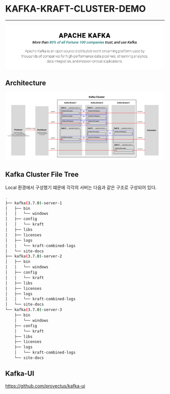 # KAFKA-KRAFT-CLUSTER-DEMO

***

<img src="/images/kafka-description.png" width=934 alt="kafka-description">

## Architecture

<img src="/images/kafka-architecture.png" width="934" alt="kafka-architecture">

## Kafka Cluster File Tree
Local 환경에서 구성했기 떄문에 각각의 서버는 다음과 같은 구조로 구성되어 있다. 

```bash
.
├── kafka(3.7.0)-server-1
│   ├── bin
│   │   └── windows
│   ├── config
│   │   └── kraft
│   ├── libs
│   ├── licenses
│   ├── logs
│   │   └── kraft-combined-logs
│   └── site-docs
├── kafka(3.7.0)-server-2
│   ├── bin
│   │   └── windows
│   ├── config
│   │   └── kraft
│   ├── libs
│   ├── licenses
│   ├── logs
│   │   └── kraft-combined-logs
│   └── site-docs
└── kafka(3.7.0)-server-3
    ├── bin
    │   └── windows
    ├── config
    │   └── kraft
    ├── libs
    ├── licenses
    ├── logs
    │   └── kraft-combined-logs
    └── site-docs
```

## Kafka-UI
https://github.com/provectus/kafka-ui

